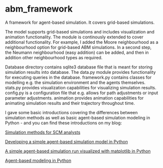 # abm_framework
A framework for agent-based simulation. It covers grid-based simulations. 

The model supports grid-based simulations and includes visualization and animation functionality. The module is continously extended to cover additional functionality. For example, I added the Moore neighbourhood as a neighbourhood option for grid-based ABM simulations. In a second step, the Neumann neighbourhood (easy addition) can be added, and then in addition other neighbourhood types as required.

Database directory contains sqlite3 database file that is meant for storing simulation results into database.
The data.py module provides functionality for executing queries in the database.
framework.py contains classes for modelling e.g. the simulation environment and the agents themselves.
stats.py provides visualization capabilities for visualizing simulation results.
config.py is a configuration file that e.g. allows for path adjustments or input parameter adjustments.
animation provides animation capabilities for animating simulation results and their trajectory throughout time.


I gave some basic introductions covering the differences between simulation methods as well as basic agent-based simulation modeling in Python -  and you can find these introductions on my blog:


<a href="https://www.supplychaindataanalytics.com/simulation-methods-for-scm-analysts/">Simulation methods for SCM analysts</a>


<a href="https://www.supplychaindataanalytics.com/developing-a-simple-agent-based-simulation-model-in-python/">Developing a simple agent-based simulation model in Python</a>


<a href="https://www.supplychaindataanalytics.com/a-simple-agent-based-simulation-run-visualized-using-matplotlib-in-python/">A simple agent-based simulation run visualized with matplotlib in Python</a>


<a href="https://www.supplychaindataanalytics.com/agent-based-modeling-in-python/">Agent-based modeling in Python</a>
